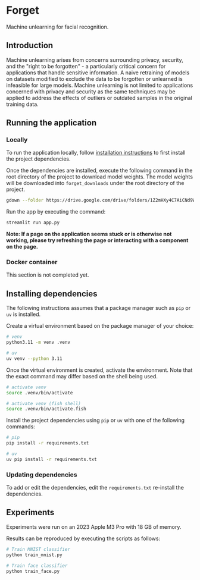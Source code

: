 # Forget

Machine unlearning for facial recognition.

## Introduction

Machine unlearning arises from concerns surrounding privacy, security, and the
"right to be forgotten" - a particularly critical concern for applications that
handle sensitive information. A naive retraining of models on datasets modified
to exclude the data to be forgotten or unlearned is infeasible for large
models. Machine unlearning is not limited to applications concerned with
privacy and security as the same techniques may be applied to address the
effects of outliers or outdated samples in the original training data.

## Running the application

### Locally

To run the application locally, follow
[installation instructions](#installing-dependencies) to first install the project
dependencies.

Once the dependencies are installed, execute the following command in the root
directory of the project to download model weights. The model weights will be
downloaded into `forget_downloads` under the root directory of the project.

```sh
gdown --folder https://drive.google.com/drive/folders/1Z2mHXy4C7AiCNd9W6qNsq1Spin5n-zDC
```

Run the app by executing the command:

```sh
streamlit run app.py
```

**Note: If a page on the application seems stuck or is otherwise not working, please try refreshing the page
or interacting with a component on the page.**

### Docker container

This section is not completed yet.

## Installing dependencies

The following instructions assumes that a package manager such as `pip` or `uv`
is installed.

Create a virtual environment based on the package manager of your
choice:

```sh
# venv
python3.11 -m venv .venv

# uv
uv venv --python 3.11
```

Once the virtual environment is created, activate the environment. Note that
the exact command may differ based on the shell being used.

```sh
# activate venv
source .venv/bin/activate

# activate venv (fish shell)
source .venv/bin/activate.fish
```

Install the project dependencies using `pip` or `uv` with one of the following commands:

```sh
# pip
pip install -r requirements.txt

# uv
uv pip install -r requirements.txt
```

### Updating dependencies

To add or edit the dependencies, edit the `requirements.txt` re-install the dependencies.

## Experiments

Experiments were run on an 2023 Apple M3 Pro with 18 GB of memory.

Results can be reproduced by executing the scripts as follows:

```sh
# Train MNIST classifier
python train_mnist.py

# Train face classifier
python train_face.py
```
